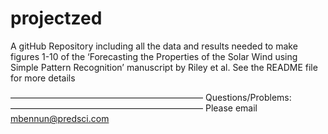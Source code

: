 # projectzed
A gitHub Repository including all the data and results needed to make figures 1-10 of the ‘Forecasting the Properties of the Solar Wind using Simple Pattern Recognition’ manuscript by Riley et al.
See the README file for more details

——————————————————————
Questions/Problems:
——————————————————————
Please email mbennun@predsci.com
